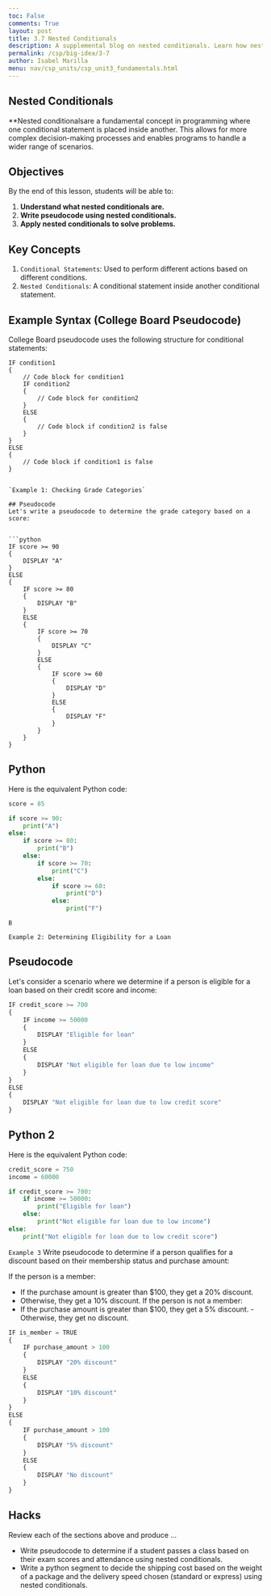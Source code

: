 ```yaml
---
toc: False
comments: True
layout: post
title: 3.7 Nested Conditionals
description: A supplemental blog on nested conditionals. Learn how nested conditionals allow for more complex decision-making by enabling multiple levels of conditions than regular conditionals.
permalink: /csp/big-idea/3-7
author: Isabel Marilla
menu: nav/csp_units/csp_unit3_fundamentals.html
---
```


## Nested Conditionals

**Nested conditionalsare a fundamental concept in programming where one conditional statement is placed inside another. This allows for more complex decision-making processes and enables programs to handle a wider range of scenarios.

## Objectives

By the end of this lesson, students will be able to:

1. **Understand what nested conditionals are.**
2. **Write pseudocode using nested conditionals.**
3. **Apply nested conditionals to solve problems.**

## Key Concepts

1. `Conditional Statements`: Used to perform different actions based on different conditions.
2. `Nested Conditionals`: A conditional statement inside another conditional statement.

## Example Syntax (College Board Pseudocode)

College Board pseudocode uses the following structure for conditional statements:

```plaintext
IF condition1
{
    // Code block for condition1
    IF condition2
    {
        // Code block for condition2
    }
    ELSE
    {
        // Code block if condition2 is false
    }
}
ELSE
{
    // Code block if condition1 is false
}


`Example 1: Checking Grade Categories`

## Pseudocode
Let's write a pseudocode to determine the grade category based on a score:


```python
IF score >= 90
{
    DISPLAY "A"
}
ELSE
{
    IF score >= 80
    {
        DISPLAY "B"
    }
    ELSE
    {
        IF score >= 70
        {
            DISPLAY "C"
        }
        ELSE
        {
            IF score >= 60
            {
                DISPLAY "D"
            }
            ELSE
            {
                DISPLAY "F"
            }
        }
    }
}

```

## Python

Here is the equivalent Python code:


```python
score = 85

if score >= 90:
    print("A")
else:
    if score >= 80:
        print("B")
    else:
        if score >= 70:
            print("C")
        else:
            if score >= 60:
                print("D")
            else:
                print("F")

```

    B


`Example 2: Determining Eligibility for a Loan`


## Pseudocode

Let's consider a scenario where we determine if a person is eligible for a loan based on their credit score and income:


```python
IF credit_score >= 700
{
    IF income >= 50000
    {
        DISPLAY "Eligible for loan"
    }
    ELSE
    {
        DISPLAY "Not eligible for loan due to low income"
    }
}
ELSE
{
    DISPLAY "Not eligible for loan due to low credit score"
}

```

## Python 2

Here is the equivalent Python code:




```python
credit_score = 750
income = 60000

if credit_score >= 700:
    if income >= 50000:
        print("Eligible for loan")
    else:
        print("Not eligible for loan due to low income")
else:
    print("Not eligible for loan due to low credit score")

```

`Example 3`
Write pseudocode to determine if a person qualifies for a discount based on their membership status and purchase amount:

If the person is a member:

  - If the purchase amount is greater than $100, they get a 20% discount.
  - Otherwise, they get a 10% discount.
If the person is not a member:
   - If the purchase amount is greater than $100, they get a 5% discount.
    - Otherwise, they get no discount.



```python
IF is_member = TRUE
{
    IF purchase_amount > 100
    {
        DISPLAY "20% discount"
    }
    ELSE
    {
        DISPLAY "10% discount"
    }
}
ELSE
{
    IF purchase_amount > 100
    {
        DISPLAY "5% discount"
    }
    ELSE
    {
        DISPLAY "No discount"
    }
}

```

## Hacks

Review each of the sections above and produce ...

- Write pseudocode to determine if a student passes a class based on their exam scores and attendance using nested conditionals.
- Write a python segment  to decide the shipping cost based on the weight of a package and the delivery speed chosen (standard or express) using nested conditionals. 


